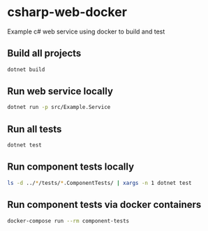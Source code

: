 # csharp-web-docker

Example c# web service using docker to build and test

## Build all projects

```sh
dotnet build
```

## Run web service locally

```sh
dotnet run -p src/Example.Service
```

## Run all tests

```sh
dotnet test
```

## Run component tests locally

```sh
ls -d ../*/tests/*.ComponentTests/ | xargs -n 1 dotnet test
```

## Run component tests via docker containers

```sh
docker-compose run --rm component-tests
```
